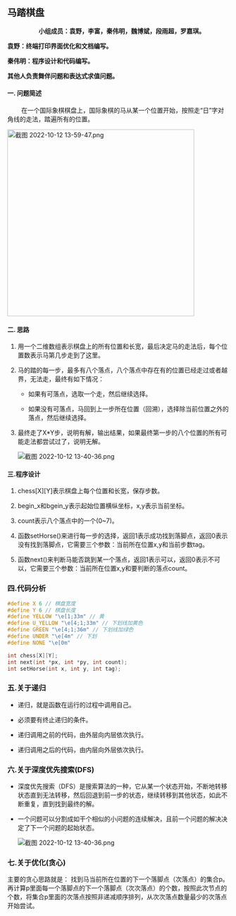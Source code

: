 ## 马踏棋盘

                  **小组成员：袁野，李富，秦伟明，魏博斌，段雨超，罗嘉琪。**

**袁野：终端打印界面优化和文档编写。**

**秦伟明：程序设计和代码编写。**

**其他人负责舞伴问题和表达式求值问题。**

#### 一. 问题简述

        在一个国际象棋棋盘上，国际象棋的马从某一个位置开始，按照走“日”字对角线的走法，踏遍所有的位置。        

<img title="" src="file:///home/yuanye/Picture/截图/截图%202022-10-12%2013-59-47.png" alt="截图 2022-10-12 13-59-47.png" width="424" data-align="center">

#### 二. 思路

1. 用一个二维数组表示棋盘上的所有位置和长宽，最后决定马的走法后，每个位置数表示马第几步走到了这里。

2. 马的踏的每一步，最多有八个落点，八个落点中存在有的位置已经走过或者越界，无法走，最终有如下情况：
   
   + 如果有可落点，选取一个走，然后继续选择。
   
   + 如果没有可落点，马回到上一步所在位置（回溯），选择除当前位置之外的落点，然后继续选择。

3. 最终走了X*Y步，说明有解，输出结果，如果最终第一步的八个位置的所有可能走法都尝试过了，说明无解。
   
   ![截图 2022-10-12 13-40-36.png](/home/yuanye/Picture/截图/截图%202022-10-12%2013-40-36.png)

#### 三.程序设计

1. chess[X][Y]表示棋盘上每个位置和长宽，保存步数。

2. begin_x和bgein_y表示起始位置横纵坐标，x,y表示当前坐标。

3. count表示八个落点中的一个(0~7)。

4. 函数setHorse()来进行每一步的选择，返回1表示成功找到落脚点，返回0表示没有找到落脚点，它需要三个参数：当前所在位置x,y和当前步数tag。

5. 函数next()来判断马能否跳到某一个落点，返回1表示可以，返回0表示不可以，它需要三个参数：当前所在位置x,y和要判断的落点count。

### 四.代码分析

```c
#define X 6 // 棋盘宽度
#define Y 6 // 棋盘长度
#define YELLOW "\e[1;33m" // 黄
#define U_YELLOW "\e[4;1;33m" // 下划线加黄色
#define GREEN "\e[4;1;36m" // 下划线加绿色
#define UNDER "\e[4m" // 下划
#define NONE "\e[0m"
```

```c
int chess[X][Y];
int next(int *px, int *py, int count);
int setHorse(int x, int y, int tag);
```

### 五.关于递归

+ 递归，就是函数在运行的过程中调用自己。

+ 必须要有终止递归的条件。

+ 递归调用之前的代码，由外层向内层依次执行。

+ 递归调用之后的代码，由内层向外层依次执行。

### 六.关于深度优先搜索(DFS)

+ 深度优先搜索（DFS）是搜索算法的一种，它从某一个状态开始，不断地转移状态直到无法转移，然后回退到前一步的状态，继续转移到其他状态，如此不断重复，直到找到最终的解。

+ 一个问题可以分割成如干个相似的小问题的连续解决，且前一个问题的解决决定了下一个问题的起始状态。
  
  ![截图 2022-10-12 13-40-36.png](/home/yuanye/Picture/截图/截图%202022-10-12%2013-40-36.png)

### 七.关于优化(贪心)

主要的贪心思路就是：
找到马当前所在位置的下一个落脚点（次落点）的集合p。再计算p里面每一个落脚点的下一个落脚点（次次落点）的个数，按照此次节点的个数，将集合p里面的次落点按照非递减顺序排列，从次次落点数量最少的次落点开始尝试。
